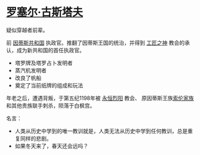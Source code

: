 # [罗塞尔·古斯塔夫](../人物/罗塞尔·古斯塔夫.md)

疑似穿越者前辈。

前 [因蒂斯共和国](../国家/因蒂斯共和国.md) 执政官。推翻了因蒂斯王国的统治，并得到 [工匠之神](../神明/蒸汽与机械之神.md) 教会的承认，成为新共和国的首任执政官。

+ 塔罗牌及塔罗占卜发明者
+ 蒸汽机发明者
+ 改良了帆船
+ 奠定了当前纸牌的组成和玩法

年老之后，遭遇背叛，于第五纪1198年被 [永恒烈阳](../神明/永恒烈阳.md) 教会、 原因蒂斯王族[索伦家族](../家族/索伦家族.md)和其他贵族联手刺杀，陨落于白枫宫。

名言：
+ 人类从历史中学到的唯一教训就是，人类无法从历史中学到任何教训，总是重复同样的悲剧。
+ 如果冬天来了，春天还会远吗？
